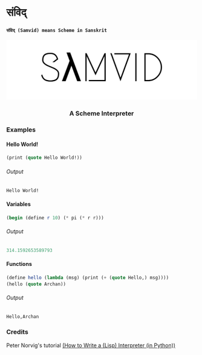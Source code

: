 # संविद् 
#### `संविद् (Samvid) means Scheme in Sanskrit`
<img src="./SamvidLogo.svg"/>
<div style="text-align:center">
<h3 style="text-align:center;">A Scheme Interpreter</h3>
</div>

### Examples

#### Hello World!
```scheme
(print (quote Hello World!))
```

###### Output
```scheme
Hello World!
```

#### Variables
```scheme
(begin (define r 10) (* pi (* r r)))
```

###### Output
```scheme
314.1592653589793
```

#### Functions
```scheme
(define hello (lambda (msg) (print (+ (quote Hello,) msg))))
(hello (quote Archan))
```

###### Output
```scheme
Hello,Archan
```

### Credits
Peter Norvig's tutorial [(How to Write a (Lisp) Interpreter (in Python))](http://norvig.com/lispy.html)
